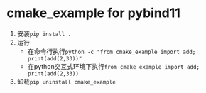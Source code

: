 # cmake_example for pybind11

1. 安装`pip install .`
2. 运行
   * 在命令行执行`python -c "from cmake_example import add; print(add(2,33))"`
   * 在python交互式环境下执行`from cmake_example import add; print(add(2,33))`
3. 卸载`pip uninstall cmake_example`
